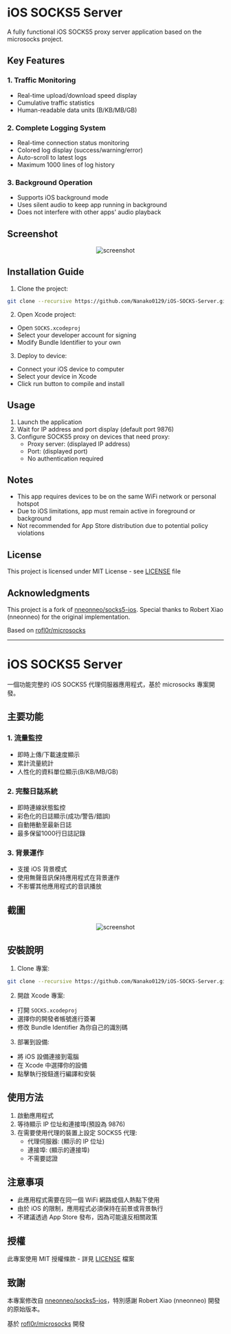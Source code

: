 # iOS SOCKS5 Server

A fully functional iOS SOCKS5 proxy server application based on the microsocks project.

## Key Features

### 1. Traffic Monitoring
- Real-time upload/download speed display
- Cumulative traffic statistics
- Human-readable data units (B/KB/MB/GB)

### 2. Complete Logging System
- Real-time connection status monitoring
- Colored log display (success/warning/error)
- Auto-scroll to latest logs
- Maximum 1000 lines of log history

### 3. Background Operation
- Supports iOS background mode
- Uses silent audio to keep app running in background
- Does not interfere with other apps' audio playback

## Screenshot
<p align="center">
    <img src="https://github.com/user-attachments/assets/03d37bb4-308c-46f6-b3cb-077372cb7643" alt="screenshot">
</p>


## Installation Guide

1. Clone the project:
```bash
git clone --recursive https://github.com/Nanako0129/iOS-SOCKS-Server.git
```

2. Open Xcode project:
- Open `SOCKS.xcodeproj`
- Select your developer account for signing
- Modify Bundle Identifier to your own

3. Deploy to device:
- Connect your iOS device to computer
- Select your device in Xcode
- Click run button to compile and install

## Usage

1. Launch the application
2. Wait for IP address and port display (default port 9876)
3. Configure SOCKS5 proxy on devices that need proxy:
   - Proxy server: (displayed IP address)
   - Port: (displayed port)
   - No authentication required

## Notes

- This app requires devices to be on the same WiFi network or personal hotspot
- Due to iOS limitations, app must remain active in foreground or background
- Not recommended for App Store distribution due to potential policy violations

## License

This project is licensed under MIT License - see [LICENSE](LICENSE) file

## Acknowledgments

This project is a fork of [nneonneo/socks5-ios](https://github.com/nneonneo/socks5-ios). Special thanks to Robert Xiao (nneonneo) for the original implementation.

Based on [rofl0r/microsocks](https://github.com/rofl0r/microsocks)

---

# iOS SOCKS5 Server

一個功能完整的 iOS SOCKS5 代理伺服器應用程式，基於 microsocks 專案開發。

## 主要功能

### 1. 流量監控
- 即時上傳/下載速度顯示
- 累計流量統計
- 人性化的資料單位顯示(B/KB/MB/GB)

### 2. 完整日誌系統
- 即時連線狀態監控
- 彩色化的日誌顯示(成功/警告/錯誤)
- 自動捲動至最新日誌
- 最多保留1000行日誌記錄

### 3. 背景運作
- 支援 iOS 背景模式
- 使用無聲音訊保持應用程式在背景運作
- 不影響其他應用程式的音訊播放

## 截圖
<p align="center">
    <img src="https://github.com/user-attachments/assets/03d37bb4-308c-46f6-b3cb-077372cb7643" alt="screenshot">
</p>

## 安裝說明

1. Clone 專案:
```bash
git clone --recursive https://github.com/Nanako0129/iOS-SOCKS-Server.git
```

2. 開啟 Xcode 專案:
- 打開 `SOCKS.xcodeproj`
- 選擇你的開發者帳號進行簽署
- 修改 Bundle Identifier 為你自己的識別碼

3. 部署到設備:
- 將 iOS 設備連接到電腦
- 在 Xcode 中選擇你的設備
- 點擊執行按鈕進行編譯和安裝

## 使用方法

1. 啟動應用程式
2. 等待顯示 IP 位址和連接埠(預設為 9876)
3. 在需要使用代理的裝置上設定 SOCKS5 代理:
   - 代理伺服器: (顯示的 IP 位址)
   - 連接埠: (顯示的連接埠)
   - 不需要認證

## 注意事項

- 此應用程式需要在同一個 WiFi 網路或個人熱點下使用
- 由於 iOS 的限制，應用程式必須保持在前景或背景執行
- 不建議透過 App Store 發布，因為可能違反相關政策

## 授權

此專案使用 MIT 授權條款 - 詳見 [LICENSE](LICENSE) 檔案

## 致謝

本專案修改自 [nneonneo/socks5-ios](https://github.com/nneonneo/socks5-ios)，特別感謝 Robert Xiao (nneonneo) 開發的原始版本。

基於 [rofl0r/microsocks](https://github.com/rofl0r/microsocks) 開發
